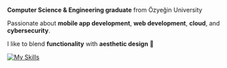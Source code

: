**Computer Science & Engineering graduate** from Özyeğin University  

Passionate about **mobile app development**, **web development**, **cloud**, and **cybersecurity**.

I like to blend **functionality** with **aesthetic design** 🎨

[![My Skills](https://skillicons.dev/icons?i=flutter,dart,html,css,js,python,git,linux,aws)](https://skillicons.dev)

